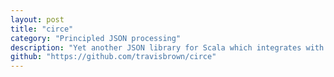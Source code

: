 ```yaml
---
layout: post
title: "circe"
category: "Principled JSON processing"
description: "Yet another JSON library for Scala which integrates with cats, shapeless and Monocle."
github: "https://github.com/travisbrown/circe"
---
```

